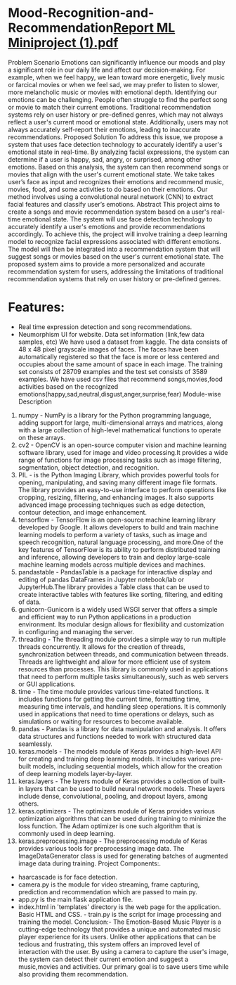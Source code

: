 # Mood-Recognition-and-Recommendation[Report ML Miniproject (1).pdf](https://github.com/OjaswiPande/Mood-Recognition-and-Recommendation/files/11819008/Report.ML.Miniproject.1.pdf)
Problem Scenario 
Emotions can significantly influence our moods and play a significant 
role in our daily life and affect our decision-making. For example, when we feel happy, we lean toward more energetic, lively music or farcical movies or when we feel sad, we may prefer to listen to slower, more melancholic music or movies with emotional depth. Identifying our emotions can be challenging. 
People often struggle to find the perfect song or movie to match their current emotions. Traditional recommendation systems rely on user history or pre-defined genres, which may not always reflect a user's current mood or emotional state. Additionally, users may not always accurately self-report their emotions, leading to inaccurate recommendations. 
Proposed Solution 
To address this issue, we propose a system that uses face detection technology to accurately identify a user's emotional state in real-time. By analyzing facial expressions, the system can determine if a user is happy, sad, angry, or surprised, among other emotions. Based on this analysis, the system can then recommend songs or movies that align with the user's current emotional state. 
We take takes user’s face as input and recognizes their emotions and recommend music, movies, food, and some activities to do based on their emotions. Our method involves using a convolutional neural network (CNN) to extract facial features and classify user’s emotions. 
Abstract 
This project aims to create a songs and movie recommendation system based on a user's real-time emotional state. The system will use face detection technology to accurately identify a user's emotions and provide recommendations accordingly.
To achieve this, the project will involve training a deep learning model to recognize facial expressions associated with different emotions. The model will then be integrated into a recommendation system that will suggest songs or movies based on the user's current emotional state. 
The proposed system aims to provide a more personalized and accurate recommendation system for users, addressing the limitations of traditional recommendation systems that rely on user history or pre-defined genres. 
# Features: 
- Real time expression detection and song recommendations. 
- Neumorphism UI for website. 
Data set information (link,few data samples, etc) 
We have used a dataset from kaggle. The data consists of 
48 x 48 pixel grayscale images of faces. The faces have been automatically registered so that the face is more or less centered and occupies about the same amount of space in each image. The training set consists of 28709 examples and the test set consists of 3589 examples. 
We have used csv files that recommend songs,movies,food activities based on the recognized emotions(happy,sad,neutral,disgust,anger,surprise,fear) 
Module-wise Description 
1. numpy - NumPy is a library for the Python programming language, adding support for large, multi-dimensional arrays and matrices, along with a large collection of high-level mathematical functions to operate on these arrays. 
2. cv2 - OpenCV is an open-source computer vision and machine learning software library, used for image and video processing.It provides a wide range of functions for image processing tasks such as image filtering, segmentation, object detection, and recognition. 
3. PIL - is the Python Imaging Library, which provides powerful tools for opening, manipulating, and saving many different image file formats. The library provides an easy-to-use interface to perform operations like cropping, resizing, filtering, and enhancing images. It also supports advanced image processing techniques such as edge detection, contour detection, and image enhancement. 
4. tensorflow - TensorFlow is an open-source machine learning library developed by Google. It allows developers to build and train machine learning models to perform a variety of tasks, such as image and speech recognition, natural language processing, and
more.One of the key features of TensorFlow is its ability to perform distributed training and inference, allowing developers to train and deploy large-scale machine learning models across multiple devices and machines. 
5. pandastable - PandasTable is a package for interactive display and editing of pandas DataFrames in Jupyter notebook/lab or JupyterHub.The library provides a Table class that can be used to create interactive tables with features like sorting, filtering, and editing of data. 
6. gunicorn-Gunicorn is a widely used WSGI server that offers a simple and efficient way to run Python applications in a production environment. Its modular design allows for flexibility and customization in configuring and managing the server. 
7. threading - The threading module provides a simple way to run multiple threads concurrently. It allows for the creation of threads, synchronization between threads, and communication between threads. Threads are lightweight and allow for more efficient use of system resources than processes. This library is commonly used in applications that need to perform multiple tasks simultaneously, such as web servers or GUI applications. 
8. time - The time module provides various time-related functions. It includes functions for getting the current time, formatting time, measuring time intervals, and handling sleep operations. It is commonly used in applications that need to time operations or delays, such as simulations or waiting for resources to become available. 
9. pandas - Pandas is a library for data manipulation and analysis. It offers data structures and functions needed to work with structured data seamlessly. 
10. keras.models - The models module of Keras provides a high-level API for creating and training deep learning models. It includes various pre-built models, including sequential models, which allow for the creation of deep learning models layer-by-layer. 
11. keras.layers - The layers module of Keras provides a collection of built-in layers that can be used to build neural network models. These layers include dense, convolutional, pooling, and dropout layers, among others. 
12. keras.optimizers - The optimizers module of Keras provides various optimization algorithms that can be used during training to minimize the loss function. The Adam optimizer is one such algorithm that is commonly used in deep learning. 
13. keras.preprocessing.image - The preprocessing module of Keras provides various tools for preprocessing image data. The ImageDataGenerator class is used for generating batches of augmented image data during training. 
Project Components:. 
- haarcascade is for face detection. 
- camera.py is the module for video streaming, frame capturing, prediction and recommendation which are passed to main.py. 
- app.py is the main flask application file.
- index.html in 'templates' directory is the web page for the application. Basic HTML and CSS. - train.py is the script for image processing and training the model.
  Conclusion:- 
The Emotion-Based Music Player is a cutting-edge technology that provides a unique and automated music player experience for its users. Unlike other applications that can be tedious and frustrating, this system offers an improved level of interaction with the user. By using a camera to capture the user's image, the system can detect their current emotion and suggest a music,movies and activities. Our primary goal is to save users time while also providing them recommendation. 
